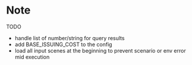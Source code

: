 # Note

TODO

- handle list of number/string for query results
- add BASE_ISSUING_COST to the config
- load all input scenes at the beginning to prevent scenario or env error mid execution
